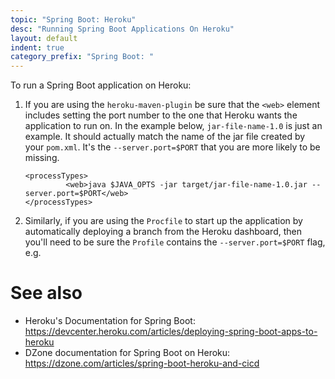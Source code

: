 ```yaml
---
topic: "Spring Boot: Heroku"
desc: "Running Spring Boot Applications On Heroku"
layout: default
indent: true
category_prefix: "Spring Boot: "
---
```


To run a Spring Boot application on Heroku:

1. If you are using the `heroku-maven-plugin` be sure that the `<web>` element includes setting the port number to the 
   one that Heroku wants the application to run on.  In the example below, `jar-file-name-1.0` is just an example.
   It should actually match the name of the jar file created by your `pom.xml`.  It's the `--server.port=$PORT` that 
   you are more likely to be missing.
   
   ```
   <processTypes>
            <web>java $JAVA_OPTS -jar target/jar-file-name-1.0.jar --server.port=$PORT</web>
   </processTypes>
   ```

2. Similarly, if you are using the `Procfile` to start up the application by automatically deploying a branch from the Heroku dashboard,
   then you'll need to be sure the `Profile` contains the `--server.port=$PORT` flag, e.g.
   

# See also

* Heroku's Documentation for Spring Boot: <https://devcenter.heroku.com/articles/deploying-spring-boot-apps-to-heroku>
* DZone documentation for Spring Boot on Heroku: <https://dzone.com/articles/spring-boot-heroku-and-cicd>
